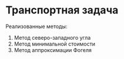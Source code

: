 # Транспортная задача
Реализованные методы:

1) Метод северо-западного угла
2) Метод минимальной стоимости
3) Метод аппроксимации Фогеля 
